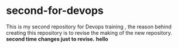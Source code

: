 # second-for-devops
This is my second repository for Devops training , the reason behind creating this repository is to revise the making of the new repository.
**second time changes just to revise.**
**hello**
